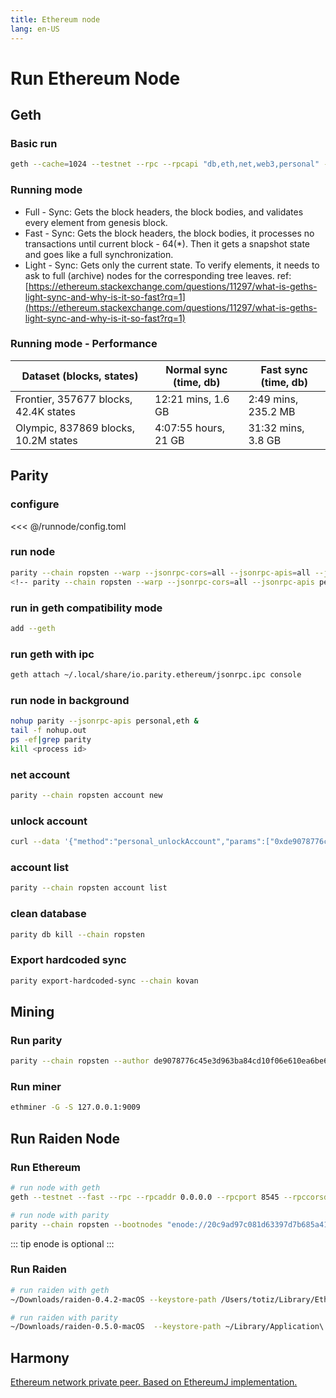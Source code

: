 ```yaml
---
title: Ethereum node
lang: en-US
---
```


# Run Ethereum Node

## Geth

### Basic run
``` bash
geth --cache=1024 --testnet --rpc --rpcapi "db,eth,net,web3,personal" --mine --etherbase "0xf28dafbfeb41bf32869c9d498da0d651d0206ed4" --gasprice "1000000000" --bootnodes "enode://20c9ad97c081d63397d7b685a412227a40e23c8bdc6688c6f37e97cfbc22d2b4d1db1510d8f61e6a8866ad7f0e17c02b14182d37ea7c3c8b9c2683aeb6b733a1@52.169.14.227:30303,enode://6ce05930c72abc632c58e2e4324f7c7ea478cec0ed4fa2528982cf34483094e9cbc9216e7aa349691242576d552a2a56aaeae426c5303ded677ce455ba1acd9d@13.84.180.240:30303" console
```

### Running mode
- Full - Sync: Gets the block headers, the block bodies, and validates every element from genesis block.
- Fast - Sync: Gets the block headers, the block bodies, it processes no transactions until current block - 64(*). Then it gets a snapshot state and goes like a full synchronization.
- Light - Sync: Gets only the current state. To verify elements, it needs to ask to full (archive) nodes for the corresponding tree leaves.
ref: [https://ethereum.stackexchange.com/questions/11297/what-is-geths-light-sync-and-why-is-it-so-fast?rq=1](https://ethereum.stackexchange.com/questions/11297/what-is-geths-light-sync-and-why-is-it-so-fast?rq=1)

### Running mode - Performance
| Dataset (blocks, states)              | Normal sync (time, db) | Fast sync (time, db) |
|---------------------------------------|------------------------|----------------------|
| Frontier, 357677 blocks, 42.4K states | 12:21 mins, 1.6 GB     | 2:49 mins, 235.2 MB  |
| Olympic, 837869 blocks, 10.2M states  | 4:07:55 hours, 21 GB   | 31:32 mins, 3.8 GB   |

## Parity
### configure
<<< @/runnode/config.toml

### run node
``` bash
parity --chain ropsten --warp --jsonrpc-cors=all --jsonrpc-apis=all --jsonrpc-hosts=all --jsonrpc-interface all --ipc-path ~/parity/jsonrpc.ipc --ipc-apis=all
<!-- parity --chain ropsten --warp --jsonrpc-cors=all --jsonrpc-apis personal,eth -->
```

### run in geth compatibility mode
``` bash
add --geth
```

### run geth with ipc
``` bash
geth attach ~/.local/share/io.parity.ethereum/jsonrpc.ipc console
```

### run node in background
``` bash
nohup parity --jsonrpc-apis personal,eth &
tail -f nohup.out
ps -ef|grep parity
kill <process id>
```


### net account
``` bash
parity --chain ropsten account new
```

### unlock account
``` bash
curl --data '{"method":"personal_unlockAccount","params":["0xde9078776c45e3d963ba84cd10f06e610ea6be64","password",null],"id":1,"jsonrpc":"2.0"}' -H "Content-Type: application/json" -X POST localhost:8545
```

### account list
``` bash
parity --chain ropsten account list
```

### clean database
``` bash
parity db kill --chain ropsten
```

### Export hardcoded sync
``` bash
parity export-hardcoded-sync --chain kovan
```

## Mining
### Run parity
``` bash
parity --chain ropsten --author de9078776c45e3d963ba84cd10f06e610ea6be64 --stratum --stratum-interface=0.0.0.0 --stratum-port=9009
```

### Run miner
``` bash
ethminer -G -S 127.0.0.1:9009
```


## Run Raiden Node

### Run Ethereum
``` bash
# run node with geth
geth --testnet --fast --rpc --rpcaddr 0.0.0.0 --rpcport 8545 --rpccorsdomain "*" --rpcapi admin,db,eth,debug,miner,net,shh,txpool,personal,web3 console

# run node with parity
parity --chain ropsten --bootnodes "enode://20c9ad97c081d63397d7b685a412227a40e23c8bdc6688c6f37e97cfbc22d2b4d1db1510d8f61e6a8866ad7f0e17c02b14182d37ea7c3c8b9c2683aeb6b733a1@52.169.14.227:30303,enode://6ce05930c72abc632c58e2e4324f7c7ea478cec0ed4fa2528982cf34483094e9cbc9216e7aa349691242576d552a2a56aaeae426c5303ded677ce455ba1acd9d@13.84.180.240:30303"
```
::: tip
enode is optional
:::

### Run Raiden
``` bash
# run raiden with geth
~/Downloads/raiden-0.4.2-macOS --keystore-path /Users/totiz/Library/Ethereum/testnet/keystore

# run raiden with parity
~/Downloads/raiden-0.5.0-macOS  --keystore-path ~/Library/Application\ Support/io.parity.ethereum/keys/test
```


## Harmony
[Ethereum network private peer. Based on EthereumJ implementation.](https://github.com/ether-camp/ethereum-harmony)


